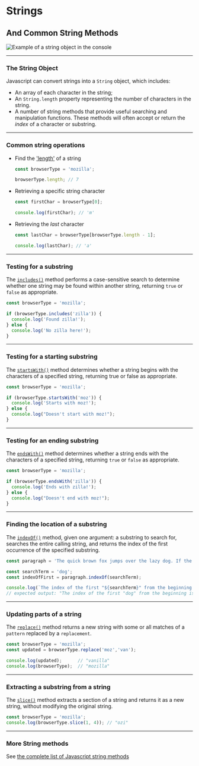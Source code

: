 # Strings
## And Common String Methods
![Example of a string object in the console](/images/js/string-object.png)

---

### The String Object
Javascript can convert strings into a `String` object, which includes:
- An array of each character in the string;
- An `String.length` property representing the number of characters in the string.
- A number of string methods that provide useful searching and manipulation functions. These methods will often accept or return the _index_ of a character or substring.

---

### Common string operations

- Find the ['length'](https://developer.mozilla.org/en-US/docs/Web/JavaScript/Reference/Global_Objects/String/length) of a string

    ```js
    const browserType = 'mozilla';
    
    browserType.length; // 7

    ```

- Retrieving a specific string character

    ```js
    const firstChar = browserType[0];
    
    console.log(firstChar); // 'm'

    ```            
- Retrieving the _last_ character
    ```js
    const lastChar = browserType[browserType.length - 1];
    
    console.log(lastChar); // 'a'

    ```

---

### Testing for a substring
The [`includes()`](https://developer.mozilla.org/en-US/docs/Web/JavaScript/Reference/Global_Objects/String/includes) method performs a case-sensitive search to determine whether one string may be found within another string, returning `true` or `false` as appropriate. 

```js
const browserType = 'mozilla';

if (browserType.includes('zilla')) {
  console.log('Found zilla!');
} else {
  console.log('No zilla here!');
}

```

---

### Testing for a starting substring
The [`startsWith()`](https://developer.mozilla.org/en-US/docs/Web/JavaScript/Reference/Global_Objects/String/startsWith) method determines whether a string begins with the characters of a specified string, returning true or false as appropriate. 

```js
const browserType = 'mozilla';

if (browserType.startsWith('moz')) {
  console.log('Starts with moz!');
} else {
  console.log("Doesn't start with moz!");
}

```

---

### Testing for an ending substring
The [`endsWith()`](https://developer.mozilla.org/en-US/docs/Web/JavaScript/Reference/Global_Objects/String/endsWith) method determines whether a string ends with the characters of a specified string, returning `true` or `false` as appropriate. 

```js
const browserType = 'mozilla';

if (browserType.endsWith('zilla')) {
  console.log('Ends with zilla!');
} else {
  console.log("Doesn't end with moz!");
}

```

---

### Finding the location of a substring
The [`indexOf()`](https://developer.mozilla.org/en-US/docs/Web/JavaScript/Reference/Global_Objects/String/indexOf) method, given one argument: a substring to search for, searches the entire calling string, and returns the index of the first occurrence of the specified substring.

```js
const paragraph = 'The quick brown fox jumps over the lazy dog. If the dog barked, was it really lazy?';

const searchTerm = 'dog';
const indexOfFirst = paragraph.indexOf(searchTerm);

console.log(`The index of the first "${searchTerm}" from the beginning is ${indexOfFirst}`);
// expected output: "The index of the first "dog" from the beginning is 40"

```

---

### Updating parts of a string
The [`replace()`](https://developer.mozilla.org/en-US/docs/Web/JavaScript/Reference/Global_Objects/String/replace) method returns a new string with some or all matches of a `pattern` replaced by a `replacement`.

```js
const browserType = 'mozilla';
const updated = browserType.replace('moz','van');

console.log(updated);      // "vanilla"
console.log(browserType);  // "mozilla"

```

---

### Extracting a substring from a string
The [`slice()`](https://developer.mozilla.org/en-US/docs/Web/JavaScript/Reference/Global_Objects/String/slice) method extracts a section of a string and returns it as a new string, without modifying the original string. 

```js
const browserType = 'mozilla';
console.log(browserType.slice(1, 4)); // "ozi"

```

---

### More String methods
See [the complete list of Javascript string methods](https://developer.mozilla.org/en-US/docs/Web/JavaScript/Reference/Global_Objects/String#instance_methods)
